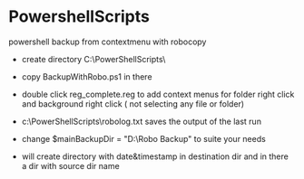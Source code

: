 # PowershellScripts
powershell backup from contextmenu with robocopy

- create directory C:\PowerShellScripts\
- copy BackupWithRobo.ps1 in there
- double click reg_complete.reg to add context menus for folder right click and background right click ( not selecting any file or folder)
- c:\PowerShellScripts\robolog.txt saves the output of the last run

- change $mainBackupDir = "D:\Robo Backup" to suite your needs

- will create directory with date&timestamp in destination dir and in there a dir with source dir name
